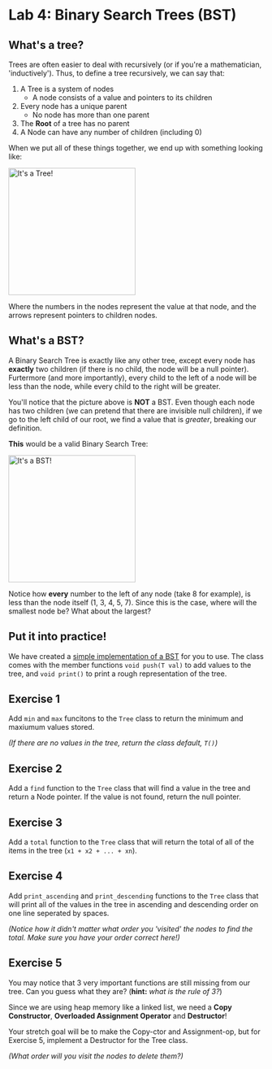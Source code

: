 Lab 4: Binary Search Trees (BST)
================

What's a tree?
--------------
Trees are often easier to deal with recursively (or if you're a mathematician, 'inductively').
Thus, to define a tree recursively, we can say that:

1. A Tree is a system of nodes
	* A node consists of a value and pointers to its children
2. Every node has a unique parent
	* No node has more than one parent
3. The **Root** of a tree has no parent
4. A Node can have any number of children (including 0)

When we put all of these things together, we end up with something looking like:

<img src="http://upload.wikimedia.org/wikipedia/commons/thumb/f/f7/Binary_tree.svg/220px-Binary_tree.svg.png" alt="It's a Tree!" style="width: 250px;"/>

Where the numbers in the nodes represent the value at that node, and the arrows represent pointers to children nodes.

What's a BST?
-------------
A Binary Search Tree is exactly like any other tree, except every node has **exactly** two children (if there is no child, the node will be a null pointer).
Furtermore (and more importantly), every child to the left of a node will be less than the node, while every child to the right will be greater.

You'll notice that the picture above is **NOT** a BST. Even though each node has two children (we can pretend that there are invisible null children), if we go to the left child of our root, we find a value that is *greater*, breaking our definition.

**This** would be a valid Binary Search Tree:

<img src="http://upload.wikimedia.org/wikipedia/commons/thumb/d/da/Binary_search_tree.svg/2000px-Binary_search_tree.svg.png" alt="It's a BST!" style="width: 250px;"/>

Notice how **every** number to the left of any node (take 8 for example), is less than the node itself (1, 3, 4, 5, 7). Since this is the case, where will the smallest node be? What about the largest?

Put it into practice!
---------------------
We have created a [simple implementation of a BST](https://gist.github.com/scohe001/65ae445a6577cb85b22c) for you to use. The class comes with the member functions `void push(T val)` to add values to the tree, and `void print()` to print a rough representation of the tree.

Exercise 1
----------
Add `min` and `max` funcitons to the `Tree` class to return the minimum and maxiumum values stored.

*(If there are no values in the tree, return the class default, `T()`)*

Exercise 2
----------
Add a `find` function to the `Tree` class that will find a value in the tree and return a Node pointer. If the value is not found, return the null pointer.

Exercise 3
----------
Add a `total` function to the `Tree` class that will return the total of all of the items in the tree (`x1 + x2 + ... + xn`).

Exercise 4
----------
Add `print_ascending` and `print_descending` functions to the `Tree` class that will print all of the values in the tree in ascending and descending order on one line seperated by spaces.

*(Notice how it didn't matter what order you 'visited' the nodes to find the total. Make sure you have your order correct here!)*

Exercise 5
----------
You may notice that 3 very important functions are still missing from our tree. Can you guess what they are? (**hint:** *what is the rule of 3?*)

Since we are using heap memory like a linked list, we need a **Copy Constructor**, **Overloaded Assignment Operator** and **Destructor**!

Your stretch goal will be to make the Copy-ctor and Assignment-op, but for Exercise 5, implement a Destructor for the Tree class.

*(What order will you visit the nodes to delete them?)*